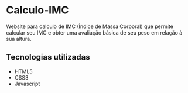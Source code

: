 # Calculo-IMC

Website para calculo de IMC (Índice de Massa Corporal) que permite calcular seu IMC e obter uma avaliação básica de seu peso em relação à sua altura.

## Tecnologias utilizadas

- HTML5
- CSS3
- Javascript